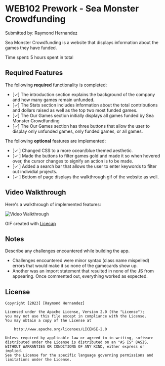 # WEB102 Prework - Sea Monster Crowdfunding

Submitted by: Raymond Hernandez

Sea Monster Crowdfunding is a website that displays information about the games they have funded.

Time spent: 5 hours spent in total

## Required Features

The following **required** functionality is completed:

* [✓] The introduction section explains the background of the company and how many games remain unfunded.
* [✓] The Stats section includes information about the total contributions and dollars raised as well as the top two most funded games.
* [✓] The Our Games section initially displays all games funded by Sea Monster Crowdfunding
* [✓] The Our Games section has three buttons that allow the user to display only unfunded games, only funded games, or all games.

The following **optional** features are implemented:

* [✓ ] Changed CSS to a more ocean/blue themed aesthetic.
* [✓ ] Made the buttons to filter games gold and made it so when hovered over, the cursor changes to signify an action is to be made.
* [✓ ] Added a search bar that allows the user to enter keywords to filter out individial projects.
* [✓ ] Bottom of page displays the walkthrough gif of the website as well.

## Video Walkthrough

Here's a walkthrough of implemented features:

<img src='./videoDemoFinal' title='Video Walkthrough' width='' alt='Video Walkthrough' />

GIF created with [Licecap](https://www.cockos.com/licecap/) 

## Notes

Describe any challenges encountered while building the app.
* Challenges encountered were minor syntax (class name mispelled) errors that would make it so none of the gamecards show up.
* Another was an import statement that resulted in none of the JS from appearing. Once commented out, everything worked as expected.

## License

    Copyright [2023] [Raymond Hernandez]

    Licensed under the Apache License, Version 2.0 (the "License");
    you may not use this file except in compliance with the License.
    You may obtain a copy of the License at

        http://www.apache.org/licenses/LICENSE-2.0

    Unless required by applicable law or agreed to in writing, software
    distributed under the License is distributed on an "AS IS" BASIS,
    WITHOUT WARRANTIES OR CONDITIONS OF ANY KIND, either express or implied.
    See the License for the specific language governing permissions and
    limitations under the License.
